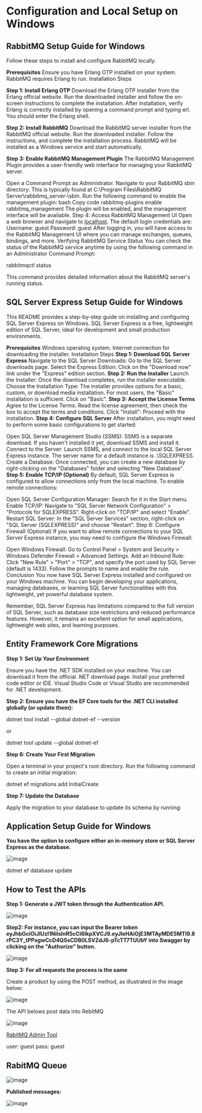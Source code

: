 # Configuration and Local Setup on Windows

## RabbitMQ Setup Guide for Windows

Follow these steps to install and configure RabbitMQ locally.

__Prerequisites__
Ensure you have Erlang OTP installed on your system. RabbitMQ requires Erlang to run.
Installation Steps

__Step 1: Install Erlang OTP__
Download the Erlang OTP installer from the Erlang official website.
Run the downloaded installer and follow the on-screen instructions to complete the installation.
After installation, verify Erlang is correctly installed by opening a command prompt and typing erl. You should enter the Erlang shell.

__Step 2: Install RabbitMQ__
Download the RabbitMQ server installer from the RabbitMQ official website.
Run the downloaded installer. Follow the instructions, and complete the installation process.
RabbitMQ will be installed as a Windows service and start automatically.

__Step 3: Enable RabbitMQ Management Plugin__
The RabbitMQ Management Plugin provides a user-friendly web interface for managing your RabbitMQ server.

Open a Command Prompt as Administrator.
Navigate to your RabbitMQ sbin directory. This is typically found at C:\Program Files\RabbitMQ Server\rabbitmq_server-<version>\sbin.
Run the following command to enable the management plugin:
bash
Copy code
rabbitmq-plugins enable rabbitmq_management
The plugin will be enabled, and the management interface will be available.
Step 4: Access RabbitMQ Management UI
Open a web browser and navigate to [localhost](http://localhost:15672/).
The default login credentials are:
Username: guest
Password: guest
After logging in, you will have access to the RabbitMQ Management UI where you can manage exchanges, queues, bindings, and more.
Verifying RabbitMQ Service Status
You can check the status of the RabbitMQ service anytime by using the following command in an Administrator Command Prompt:

rabbitmqctl status

This command provides detailed information about the RabbitMQ server's running status.

## SQL Server Express Setup Guide for Windows
This README provides a step-by-step guide on installing and configuring SQL Server Express on Windows. SQL Server Express is a free, lightweight edition of SQL Server, ideal for development and small production environments.

__Prerequisites__
Windows operating system.
Internet connection for downloading the installer.
Installation Steps
__Step 1: Download SQL Server Express__
Navigate to the SQL Server Downloads: Go to the SQL Server downloads page.
Select the Express Edition: Click on the "Download now" link under the "Express" edition section.
__Step 2: Run the Installer__
Launch the Installer: Once the download completes, run the installer executable.
Choose the Installation Type: The installer provides options for a basic, custom, or download media installation. For most users, the "Basic" installation is sufficient. Click on "Basic".
__Step 3: Accept the License Terms__
Agree to the License Terms: Read the license agreement, then check the box to accept the terms and conditions.
Click "Install": Proceed with the installation.
__Step 4: Configure SQL Server__
After installation, you might need to perform some basic configurations to get started:

Open SQL Server Management Studio (SSMS): SSMS is a separate download. If you haven't installed it yet, download SSMS and install it.
Connect to the Server: Launch SSMS, and connect to the local SQL Server Express instance. The server name for a default instance is .\SQLEXPRESS.
Create a Database: Once connected, you can create a new database by right-clicking on the "Databases" folder and selecting "New Database".
__Step 5: Enable TCP/IP (Optional)__
By default, SQL Server Express is configured to allow connections only from the local machine. To enable remote connections:

Open SQL Server Configuration Manager: Search for it in the Start menu.
Enable TCP/IP:
Navigate to "SQL Server Network Configuration" > "Protocols for SQLEXPRESS".
Right-click on "TCP/IP" and select "Enable".
Restart SQL Server: In the "SQL Server Services" section, right-click on "SQL Server (SQLEXPRESS)" and choose "Restart".
Step 6: Configure Firewall (Optional)
If you want to allow remote connections to your SQL Server Express instance, you may need to configure the Windows Firewall:

Open Windows Firewall: Go to Control Panel > System and Security > Windows Defender Firewall > Advanced Settings.
Add an Inbound Rule:
Click "New Rule" > "Port" > "TCP", and specify the port used by SQL Server (default is 1433).
Follow the prompts to name and enable the rule.
Conclusion
You now have SQL Server Express installed and configured on your Windows machine. You can begin developing your applications, managing databases, or learning SQL Server functionalities with this lightweight, yet powerful database system.

Remember, SQL Server Express has limitations compared to the full version of SQL Server, such as database size restrictions and reduced performance features. However, it remains an excellent option for small applications, lightweight web sites, and learning purposes.

## Entity Framework Core Migrations

__Step 1: Set Up Your Environment__

Ensure you have the .NET SDK installed on your machine. You can download it from the official .NET download page.
Install your preferred code editor or IDE. Visual Studio Code or Visual Studio are recommended for .NET development.

__Step 2: Ensure you have the EF Core tools for the .NET CLI installed globally (or update them):__

dotnet tool install --global dotnet-ef --version <version>

or

dotnet tool update --global dotnet-ef

__Step 6: Create Your First Migration__

Open a terminal in your project's root directory.
Run the following command to create an initial migration:

dotnet ef migrations add InitialCreate

__Step 7: Update the Database__

Apply the migration to your database to update its schema by running:

## Application Setup Guide for Windows

__You have the option to configure either an in-memory store or SQL Server Express as the database.__

![image](https://github.com/aesteves900/requestService/assets/5515535/99090418-9385-4d0a-8102-b8fd40ad5fe0)

dotnet ef database update

## How to Test the APIs

__Step 1: Generate a JWT token through the Authentication API.__

![image](https://github.com/aesteves900/requestService/assets/5515535/154a9069-7dae-4b5b-b016-22971326fb64)

__Step2: For instance, you can input the Bearer token eyJhbGciOiJIUzI1NiIsInR5cCI6IkpXVCJ9.eyJleHAiOjE3MTAyMDE5MTl9.8rPC3Y_tPPxgwCcD4QSsCDB0LSVZdJ6-pTcTT7TUUbY into Swagger by clicking on the "Authorize" button.__

![image](https://github.com/aesteves900/requestService/assets/5515535/dc7154d1-307a-4aff-9526-4eb33f2250ea)


__Step 3: For all requests the process is the same__

Create a product by using the POST method, as illustrated in the image below:

![image](https://github.com/aesteves900/requestService/assets/5515535/03de27b4-fbbe-47e3-9468-c72c5d6e353f)

The API belows post data into RebitMQ

![image](https://github.com/aesteves900/requestService/assets/5515535/ade48ef5-6b46-41ed-9ff7-b599266217ee)


 [RabitMQ Admin Tool](http://localhost:15672/)

 user: guest
 pass: guest 

 ## RabitMQ Queue

 ![image](https://github.com/aesteves900/requestService/assets/5515535/4efce170-08b2-47c8-8192-0c8bbf125080)

__Published messages:__

![image](https://github.com/aesteves900/requestService/assets/5515535/692327b6-b29d-4a50-96cc-f3a5a612d03b)




















